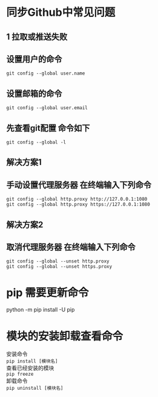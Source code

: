# 同步Github中常见问题
## 1 拉取或推送失败
## 设置用户的命令
`git config --global user.name`  
## 设置邮箱的命令
`git config --global user.email`   

## 先查看git配置 命令如下
`git config --global -l`

## 解决方案1 
## 手动设置代理服务器  在终端输入下列命令
```
git config --global http.proxy http://127.0.0.1:1080
git config --global http.proxy https://127.0.0.1:1080
```
## 解决方案2
## 取消代理服务器 在终端输入下列命令
```
git config --global --unset http.proxy
git config --global --unset https.proxy  
```
# pip 需要更新命令
python -m pip install -U pip

# 模块的安装卸载查看命令
安装命令  
`pip install [模块名]`  
查看已经安装的模块  
`pip freeze`  
卸载命令  
`pip uninstall [模块名]`
